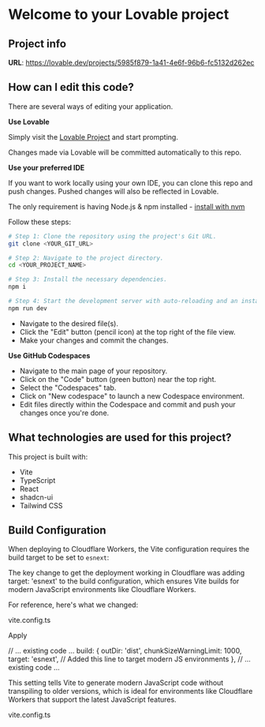 # Welcome to your Lovable project

## Project info

**URL**: https://lovable.dev/projects/5985f879-1a41-4e6f-96b6-fc5132d262ec

## How can I edit this code?

There are several ways of editing your application.

**Use Lovable**

Simply visit the [Lovable Project](https://lovable.dev/projects/5985f879-1a41-4e6f-96b6-fc5132d262ec) and start prompting.

Changes made via Lovable will be committed automatically to this repo.

**Use your preferred IDE**

If you want to work locally using your own IDE, you can clone this repo and push changes. Pushed changes will also be reflected in Lovable.

The only requirement is having Node.js & npm installed - [install with nvm](https://github.com/nvm-sh/nvm#installing-and-updating)

Follow these steps:

```sh
# Step 1: Clone the repository using the project's Git URL.
git clone <YOUR_GIT_URL>

# Step 2: Navigate to the project directory.
cd <YOUR_PROJECT_NAME>

# Step 3: Install the necessary dependencies.
npm i

# Step 4: Start the development server with auto-reloading and an instant preview.
npm run dev
```

- Navigate to the desired file(s).
- Click the "Edit" button (pencil icon) at the top right of the file view.
- Make your changes and commit the changes.



**Use GitHub Codespaces**

- Navigate to the main page of your repository.
- Click on the "Code" button (green button) near the top right.
- Select the "Codespaces" tab.
- Click on "New codespace" to launch a new Codespace environment.
- Edit files directly within the Codespace and commit and push your changes once you're done.

## What technologies are used for this project?

This project is built with:

- Vite
- TypeScript
- React
- shadcn-ui
- Tailwind CSS

## Build Configuration

When deploying to Cloudflare Workers, the Vite configuration requires the build target to be set to `esnext`:

The key change to get the deployment working in Cloudflare was adding target: 'esnext' to the build configuration, which ensures Vite builds for modern JavaScript environments like Cloudflare Workers.

For reference, here's what we changed:

vite.config.ts

Apply

// ... existing code ... build: { outDir: 'dist', chunkSizeWarningLimit: 1000, target: 'esnext',  // Added this line to target modern JS environments }, // ... existing code ...

This setting tells Vite to generate modern JavaScript code without transpiling to older versions, which is ideal for environments like Cloudflare Workers that support the latest JavaScript features.

vite.config.ts